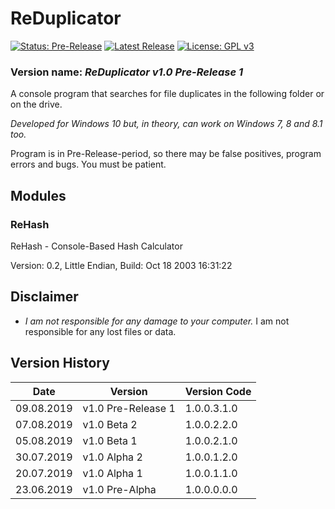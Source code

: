 # ReDuplicator

[![Status: Pre-Release](https://img.shields.io/badge/Status-Pre--Release-yellow.svg?style=for-the-badge)](#)
[![Latest Release](https://img.shields.io/badge/Latest-Release-blue.svg?style=for-the-badge)](https://github.com/MikronT/ReDuplicator/releases/latest)
[![License: GPL v3](https://img.shields.io/badge/License-GPL%20v3-black.svg?style=for-the-badge)](https://www.gnu.org/licenses/gpl-3.0)

<!--
[![Status: Pre-Alpha](https://img.shields.io/badge/Status-Pre--Alpha-black.svg?style=for-the-badge)](#)
[![Status: Alpha](https://img.shields.io/badge/Status-Alpha-red.svg?style=for-the-badge)](#)
[![Status: Beta](https://img.shields.io/badge/Status-Beta-orange.svg?style=for-the-badge)](#)
[![Status: Release](https://img.shields.io/badge/Status-Release-green.svg?style=for-the-badge)](#)
-->

### Version name: *ReDuplicator v1.0 Pre-Release 1*

A console program that searches for file duplicates in the following folder or on the drive.

*Developed for Windows 10 but, in theory, can work on Windows 7, 8 and 8.1 too.*

Program is in Pre-Release-period, so there may be false positives, program errors and bugs. You must be patient.

<!--
Some features may not work or are not implemented yet.
-->



## Modules
### ReHash
ReHash - Console-Based Hash Calculator

Version: 0.2, Little Endian, Build: Oct 18 2003 16:31:22



## Disclaimer
- *I am not responsible for any damage to your computer.* I am not responsible for any lost files or data.



## Version History
| Date       | Version            | Version Code |
|------------|--------------------|--------------|
| 09.08.2019 | v1.0 Pre-Release 1 | 1.0.0.3.1.0  |
| 07.08.2019 | v1.0 Beta 2        | 1.0.0.2.2.0  |
| 05.08.2019 | v1.0 Beta 1        | 1.0.0.2.1.0  |
| 30.07.2019 | v1.0 Alpha 2       | 1.0.0.1.2.0  |
| 20.07.2019 | v1.0 Alpha 1       | 1.0.0.1.1.0  |
| 23.06.2019 | v1.0 Pre-Alpha     | 1.0.0.0.0.0  |

<!--
| 00.00.2000 | v1.0 Release       | 1.0.0.4.0.0  |
-->